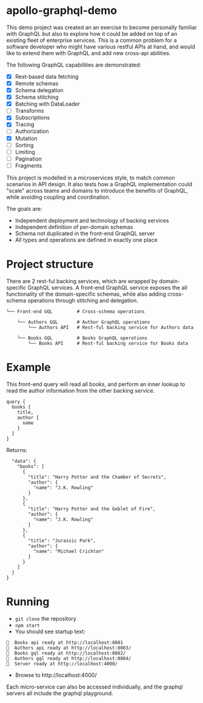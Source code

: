 # apollo-graphql-demo

This demo project was created an an exercise to become personally familiar with GraphQL but also to explore how it could be added on top of an existing fleet of enterprise services.  This is a common problem for a software developer who might have various restful APIs at hand, and would like to extend them with GraphQL and add new cross-api abilities.  

The following GraphQL capabilities are demonstrated:
- [x] Rest-based data fetching
- [x] Remote schemas
- [x] Schema delegation
- [x] Schema stitching
- [x] Batching with DataLoader
- [ ] Transforms
- [x] Subscriptions
- [x] Tracing
- [ ] Authorization
- [x] Mutation
- [ ] Sorting
- [ ] Limiting
- [ ] Pagination
- [ ] Fragments

This project is modelled in a microservices style, to match common scenarios in API design.  It also tests how a GraphQL implementation could "scale" across teams and domains to introduce the benefits of GraphQL, while avoiding coupling and coordination.

The goals are:
- Independent deployment and technology of backing services
- Independent definition of per-domain schemas
- Schema not duplicated in the front-end GraphQL server
- All types and operations are defined in exactly one place

# Project structure

There are 2 rest-ful backing services, which are wrapped by domain-specific GraphQL services.  A front-end GraphQL service exposes the all functionality of the domain-specific schemas, while also adding cross-schema operations through stitching and delegation. 

    └── Front-end GQL         # Cross-schema operations

        └── Authors GQL       # Author GraphQL operations
            └── Authors API   # Rest-ful backing service for Authors data

        └── Books GQL         # Books GraphQL operations
            └── Books API     # Rest-ful backing service for Books data

# Example

This front-end query will read all books, and perform an inner lookup to read the author information from the other backing service.

```
query {
  books {
    title,
    author {
      name
    }
  }
}
```

Returns:
```{
  "data": {
    "books": [
      {
        "title": "Harry Potter and the Chamber of Secrets",
        "author": {
          "name": "J.K. Rowling"
        }
      },
      {
        "title": "Harry Potter and the Goblet of Fire",
        "author": {
          "name": "J.K. Rowling"
        }
      },
      {
        "title": "Jurassic Park",
        "author": {
          "name": "Michael Crichton"
        }
      }
    ]
  }
}
```

# Running

* `git clone` the repository
* `npm start`
* You should see startup text: 
```
🚀  Books api ready at http://localhost:8081
🚀  Authors api ready at http://localhost:8083/
🚀  Books gql ready at http://localhost:8082/
🚀  Authors gql ready at http://localhost:8084/
🚀  Server ready at http://localhost:4000/
```
* Browse to http://localhost:4000/

Each micro-service can also be accessed individually, and the graphql servers all include the graphql playground.
